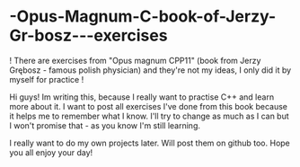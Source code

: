 # -Opus-Magnum-C-book-of-Jerzy-Gr-bosz---exercises

! There are exercises from "Opus magnum CPP11" (book from Jerzy Grębosz - famous polish physician) and they're not my ideas, I only did it by myself for practice !

Hi guys! Im writing this, because I really want to practise C++ and learn more about it. I want to post all exercises I've done from this book because it helps me to remember what I know. 
I'll try to change as much as I can but I won't promise that - as you know I'm still learning.

I really want to do my own projects later. Will post them on github too.
Hope you all enjoy your day!
